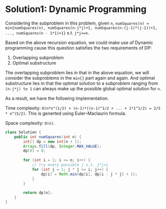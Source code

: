 # Solution1: Dynamic Programming

Considering the subproblem in this problem, given `n`, `numSquares(n) = min{numSquares(n), numSquares(n-j*j)+1, numSquares(n-(j-1)*(j-1))+1, ..., numSquares(n - 1*1)+1}` s.t. `j*j<=n`.  

Based on the above recursion equation, we could make use of Dynamic programming cause this question satisfies the two requirements of DP:  
1. Overlapping subproblem   
2. Optimal substructure  

The overlapping subproblem lies in that in the above equation, we will consider the subproblems in the `min{}` part again and again. And optimal substructure lies in that the optimal solution to a subproblem ranging from `(n-j*j) to 1` can always make up the possible global optimal solution for `n`.  

As a result, we have the following implementation.  

Time complexity: `O(n*n^(1/2) + (n-1)*((n-1)^1/2 + ... + 1*1^1/2) = 2/5 * n^(5/2)`. This is generted using Euler–Maclaurin formula.  

Space complexity: `O(n)`.  

```Java
class Solution {
    public int numSquares(int n) {
        int[] dp = new int[n + 1];
        Arrays.fill(dp, Integer.MAX_VALUE);
        dp[0] = 0;
        
        for (int i = 1; i <= n; i++) {
            // try every possible j s.t. j*j<i
            for (int j = 1; j * j <= i; j++) {
                dp[i] = Math.min(dp[i], dp[i - j * j] + 1);
            }
        }
        
        return dp[n];
    }
}
```

